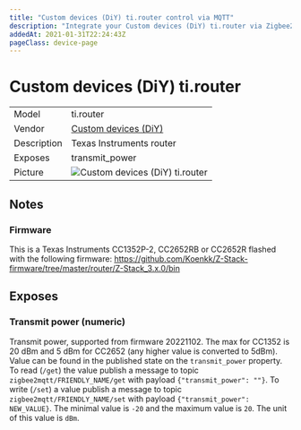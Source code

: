 ```yaml
---
title: "Custom devices (DiY) ti.router control via MQTT"
description: "Integrate your Custom devices (DiY) ti.router via Zigbee2MQTT with whatever smart home infrastructure you are using without the vendor's bridge or gateway."
addedAt: 2021-01-31T22:24:43Z
pageClass: device-page
---
```


<!-- !!!! -->
<!-- ATTENTION: This file is auto-generated through docgen! -->
<!-- You can only edit the "Notes"-Section between the two comment lines "Notes BEGIN" and "Notes END". -->
<!-- Do not use h1 or h2 heading within "## Notes"-Section. -->
<!-- !!!! -->

# Custom devices (DiY) ti.router

|     |     |
|-----|-----|
| Model | ti.router  |
| Vendor  | [Custom devices (DiY)](/supported-devices/#v=Custom%20devices%20(DiY))  |
| Description | Texas Instruments router |
| Exposes | transmit_power |
| Picture | ![Custom devices (DiY) ti.router](https://www.zigbee2mqtt.io/images/devices/ti.router.png) |


<!-- Notes BEGIN: You can edit here. Add "## Notes" headline if not already present. -->
## Notes


### Firmware
This is a Texas Instruments CC1352P-2, CC2652RB or CC2652R flashed with the following firmware: https://github.com/Koenkk/Z-Stack-firmware/tree/master/router/Z-Stack_3.x.0/bin
<!-- Notes END: Do not edit below this line -->




## Exposes

### Transmit power (numeric)
Transmit power, supported from firmware 20221102. The max for CC1352 is 20 dBm and 5 dBm for CC2652 (any higher value is converted to 5dBm).
Value can be found in the published state on the `transmit_power` property.
To read (`/get`) the value publish a message to topic `zigbee2mqtt/FRIENDLY_NAME/get` with payload `{"transmit_power": ""}`.
To write (`/set`) a value publish a message to topic `zigbee2mqtt/FRIENDLY_NAME/set` with payload `{"transmit_power": NEW_VALUE}`.
The minimal value is `-20` and the maximum value is `20`.
The unit of this value is `dBm`.

